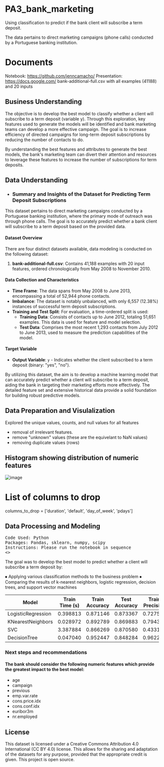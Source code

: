 # PA3_bank_marketing
Using classification to predict if the bank client will subscribe a term deposit. 

The data pertains to direct marketing campaigns (phone calls) conducted by a Portuguese banking institution.

# Documents
Notebook: https://github.com/jenncamacho/
Presentation: https://docs.google.com/
bank-additional-full.csv with all examples (41188) and 20 inputs

## Business Understanding 
 The objective is to develop the best model to classify whether a client will subscribe to a term deposit (variable y). Through this exploration, key features used to generate the models will be identified and bank marketing teams can develop a more effective campaign. The goal is to increase efficiency of directed campaigns for long-term deposit subscriptions by reducing the number of contacts to do. 

By understanding the best features and attributes to generate the best models, the bank's marketing team can divert their attention and resources to leverage these features to increase the number of subscriptions for term deposits.

## Data Understanding

- ### Summary and Insights of the Dataset for Predicting Term Deposit Subscriptions

This dataset pertains to direct marketing campaigns conducted by a Portuguese banking institution, where the primary mode of outreach was through phone calls. The goal is to accurately predict whether a bank client will subscribe to a term deposit based on the provided data.

#### Dataset Overview

There are four distinct datasets available, data modeling is conducted on the following dataset:

1. **bank-additional-full.csv**: Contains 41,188 examples with 20 input features, ordered chronologically from May 2008 to November 2010. 

#### Data Collection and Characteristics

- **Time Frame**: The data spans from May 2008 to June 2013, encompassing a total of 52,944 phone contacts.
- **Imbalance**: The dataset is notably unbalanced, with only 6,557 (12.38%) instances of successful term deposit subscriptions.
- **Training and Test Split**: For evaluation, a time-ordered split is used:
  - **Training Data**: Consists of contacts up to June 2012, totaling 51,651 examples. This data is used for feature and model selection.
  - **Test Data**: Comprises the most recent 1,293 contacts from July 2012 to June 2013, used to measure the prediction capabilities of the model.

#### Target Variable

- **Output Variable**: `y` - Indicates whether the client subscribed to a term deposit (binary: "yes", "no").

By utilizing this dataset, the aim is to develop a machine learning model that can accurately predict whether a client will subscribe to a term deposit, aiding the bank in targeting their marketing efforts more effectively. The detailed feature set and extensive historical data provide a solid foundation for building robust predictive models.

## Data Preparation and Visulalization

Explored the unique values, counts, and null values for all features

- removal of irrelevant features. 
- remove "unknown" values (these are the equivelant to NaN values)
- removing duplicate values (rows)

## Histogram showing distribution of numeric features
![image](https://github.com/jenncamacho/PA3_bank_marketing/assets/161406309/c40ef5c5-56cc-4846-91a2-fa82aeea07cf)


# List of columns to drop
columns_to_drop = ['duration', 'default', 'day_of_week', 'pdays']

## Data Processing and Modeling
<pre>
Code Used: Python
Packages: Pandas, sklearn, numpy, scipy
Instructions: Please run the notebook in sequence
<<Notebook link>>
</pre>

The goal was to develop the best model to predict whether a client will subscribe a term deposit by: 

⦁	Applying various classification methods to the business problem
⦁	Comparing the results of k-nearest neighbors, logistic regression, decision trees, and support vector machines

| Model              | Train Time (s) | Train Accuracy | Test Accuracy | Train Precision | Test Precision | Train Recall | Test Recall |
|--------------------|----------------|----------------|---------------|----------------|---------------|--------------|-------------|
| LogisticRegression | 0.398813       | 0.871146       | 0.873367      | 0.727586       | 0.714596      | 0.562705     | 0.556600    |
| KNearestNeighbors  | 0.028972       | 0.892789       | 0.869883      | 0.794366       | 0.697347      | 0.674464     | 0.618765    |
| SVC                | 3.387884       | 0.866269       | 0.870580      | 0.433134       | 0.435290      | 0.500000     | 0.500000    |
| DecisionTree       | 0.047040       | 0.952447       | 0.848284      | 0.962203       | 0.642278      | 0.829642     | 0.611516    |



### Next steps and recommendations

#### The bank should consider the following numeric features which provide the greatest impact to the best model:

- age
- campaign
- previous
- emp.var.rate
- cons.price.idx
- cons.conf.idx
- euribor3m
- nr.employed




## License

This dataset is licensed under a Creative Commons Attribution 4.0 International (CC BY 4.0) license.
This allows for the sharing and adaptation of the datasets for any purpose, provided that the appropriate credit is given.
This project is open source.

